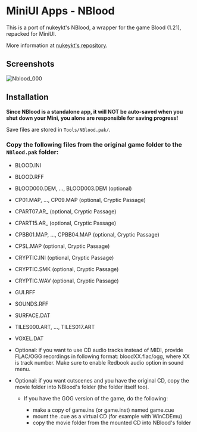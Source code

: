 # MiniUI Apps - NBlood

This is a port of nukeykt's NBlood, a wrapper for the game Blood (1.21), repacked for MiniUI. 

More information at [nukeykt's repository](https://github.com/nukeykt/NBlood).

## Screenshots

![Nblood_000](https://user-images.githubusercontent.com/97309764/170026292-67546900-0f66-49f5-8283-d9259f18d345.png)



## Installation

**Since NBlood is a standalone app, it will NOT be auto-saved when you shut down your Mini,
you alone are responsible for saving progress!**

Save files are stored in `Tools/NBlood.pak/`.


### Copy the following files from the original game folder to the `NBlood.pak` folder:

- BLOOD.INI
- BLOOD.RFF
- BLOOD000.DEM, ..., BLOOD003.DEM (optional)
- CP01.MAP, ..., CP09.MAP (optional, Cryptic Passage)
- CPART07.AR_ (optional, Cryptic Passage)
- CPART15.AR_ (optional, Cryptic Passage)
- CPBB01.MAP, ..., CPBB04.MAP (optional, Cryptic Passage)
- CPSL.MAP (optional, Cryptic Passage)
- CRYPTIC.INI (optional, Cryptic Passage)
- CRYPTIC.SMK (optional, Cryptic Passage)
- CRYPTIC.WAV (optional, Cryptic Passage)
- GUI.RFF
- SOUNDS.RFF
- SURFACE.DAT
- TILES000.ART, ..., TILES017.ART
- VOXEL.DAT

- Optional: if you want to use CD audio tracks instead of MIDI, provide FLAC/OGG recordings in following format: bloodXX.flac/ogg, 
where XX is track number. Make sure to enable Redbook audio option in sound menu.
- Optional: if you want cutscenes and you have the original CD, copy the movie folder into NBlood's folder (the folder itself too). 

   - If you have the GOG version of the game, do the following:

     - make a copy of game.ins (or game.inst) named game.cue
     - mount the .cue as a virtual CD (for example with WinCDEmu)
     - copy the movie folder from the mounted CD into NBlood's folder
